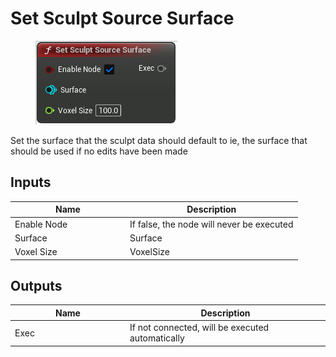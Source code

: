 # Set Sculpt Source Surface

<div align="left" data-full-width="false"><figure><img src="../../../api/Exec Nodes/Set_Sculpt_Source_Surface.png" alt=""><figcaption></figcaption></figure></div>

Set the surface that the sculpt data should default to ie, the surface that should be used if no edits have been made

## Inputs

<table><thead><tr><th width="170">Name</th><th>Description</th></tr></thead><tbody><tr><td>Enable Node</td><td>If false, the node will never be executed</td></tr><tr><td>Surface</td><td>Surface</td></tr><tr><td>Voxel Size</td><td>VoxelSize</td></tr></tbody></table>

## Outputs

<table><thead><tr><th width="170">Name</th><th>Description</th></tr></thead><tbody><tr><td>Exec</td><td>If not connected, will be executed automatically</td></tr></tbody></table>
